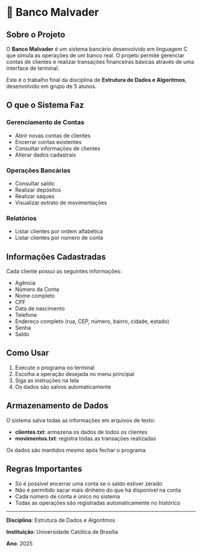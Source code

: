 # 🏦 Banco Malvader

## Sobre o Projeto

O **Banco Malvader** é um sistema bancário desenvolvido em linguagem C que simula as operações de um banco real. O projeto permite gerenciar contas de clientes e realizar transações financeiras básicas através de uma interface de terminal.

Este é o trabalho final da disciplina de **Estrutura de Dados e Algoritmos**, desenvolvido em grupo de 5 alunos.

## O que o Sistema Faz

### Gerenciamento de Contas
- Abrir novas contas de clientes
- Encerrar contas existentes
- Consultar informações de clientes
- Alterar dados cadastrais

### Operações Bancárias
- Consultar saldo
- Realizar depósitos
- Realizar saques
- Visualizar extrato de movimentações

### Relatórios
- Listar clientes por ordem alfabética
- Listar clientes por número de conta

## Informações Cadastradas

Cada cliente possui as seguintes informações:
- Agência
- Número da Conta
- Nome completo
- CPF
- Data de nascimento
- Telefone
- Endereço completo (rua, CEP, número, bairro, cidade, estado)
- Senha
- Saldo

## Como Usar

1. Execute o programa no terminal
2. Escolha a operação desejada no menu principal
3. Siga as instruções na tela
4. Os dados são salvos automaticamente

## Armazenamento de Dados

O sistema salva todas as informações em arquivos de texto:
- **clientes.txt**: armazena os dados de todos os clientes
- **movimentos.txt**: registra todas as transações realizadas

Os dados são mantidos mesmo após fechar o programa.

## Regras Importantes

- Só é possível encerrar uma conta se o saldo estiver zerado
- Não é permitido sacar mais dinheiro do que há disponível na conta
- Cada número de conta é único no sistema
- Todas as operações são registradas automaticamente no histórico

---

**Disciplina**: Estrutura de Dados e Algoritmos

**Instituição**: Universidade Católica de Brasília

**Ano**: 2025